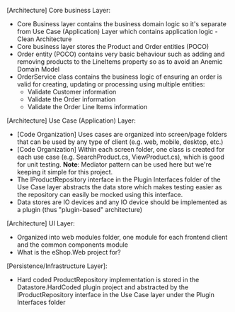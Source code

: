 [Architecture] Core business Layer:
- Core Business layer contains the business domain logic so it's separate from Use Case (Application) Layer which contains application logic - Clean Architecture
- Core business layer stores the Product and Order entities (POCO)
- Order entity (POCO) contains very basic behaviour such as adding and removing	products to the LineItems property so as to avoid an Anemic Domain Model
- OrderService class contains the business logic of ensuring an order is valid for creating, updating or processing using multiple entities:
	+ Validate Customer information
	+ Validate the Order information
	+ Validate the Order Line Items information

[Architecture] Use Case (Application) Layer:
- [Code Organization] Uses cases are organized into screen/page folders that can be used by any type of client (e.g. web, mobile, desktop, etc.)
- [Code Organization] Within each screen folder, one class is created for each use case (e.g. SearchProduct.cs, ViewProduct.cs), which is good for unit testing. **Note**: Mediator pattern can be used here but we're keeping it simple for this project.
- The IProductRepository interface in the Plugin Interfaces folder of the Use Case layer abstracts the data store which makes testing easier as the repository can easily be mocked using this interface.
- Data stores are IO devices and any IO device should be implemented as a plugin (thus "plugin-based" architecture)

[Architecture] UI Layer:
- Organized into web modules folder, one module for each frontend client and the common components module
- What is the eShop.Web project for?

[Persistence/Infrastructure Layer]:
- Hard coded ProductRepository implementation is stored in the Datastore.HardCoded plugin project and abstracted by the IProductRepository interface in the Use Case layer under the Plugin Interfaces folder